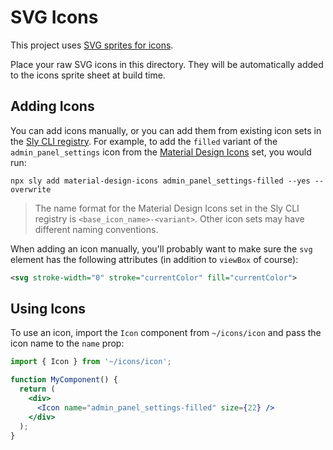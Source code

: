 # SVG Icons

This project uses [SVG sprites for icons](https://benadam.me/thoughts/react-svg-sprites/).

Place your raw SVG icons in this directory. They will be automatically added to the icons sprite
sheet at build time.

## Adding Icons

You can add icons manually, or you can add them from existing icon sets in the
[Sly CLI registry](https://sly-cli.fly.dev/). For example, to add the `filled` variant of the
`admin_panel_settings` icon from the
[Material Design Icons](https://marella.me/material-design-icons/demo/svg/) set, you would run:

```
npx sly add material-design-icons admin_panel_settings-filled --yes --overwrite
```

> The name format for the Material Design Icons set in the Sly CLI registry is
> `<base_icon_name>-<variant>`. Other icon sets may have different naming conventions.

When adding an icon manually, you'll probably want to make sure the `svg` element has the following
attributes (in addition to `viewBox` of course):

```xml
<svg stroke-width="0" stroke="currentColor" fill="currentColor">
```

## Using Icons

To use an icon, import the `Icon` component from `~/icons/icon` and pass the icon name to the `name`
prop:

```jsx
import { Icon } from '~/icons/icon';

function MyComponent() {
  return (
    <div>
      <Icon name="admin_panel_settings-filled" size={22} />
    </div>
  );
}
```
